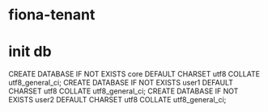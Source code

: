 # fiona-tenant

# init db
CREATE DATABASE IF NOT EXISTS core DEFAULT CHARSET utf8 COLLATE utf8_general_ci;
CREATE DATABASE IF NOT EXISTS user1 DEFAULT CHARSET utf8 COLLATE utf8_general_ci;
CREATE DATABASE IF NOT EXISTS user2 DEFAULT CHARSET utf8 COLLATE utf8_general_ci;